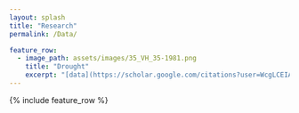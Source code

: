 ```yaml
---      
layout: splash
title: "Research"
permalink: /Data/

feature_row:
  - image_path: assets/images/35_VH_35-1981.png
    title: "Drought"
    excerpt: "[data](https://scholar.google.com/citations?user=WcgLCEIAAAAJ&hl=en)"
---
```

{% include feature_row %}

